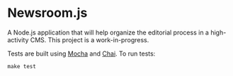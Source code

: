 Newsroom.js
========

A Node.js application that will help organize the editorial process in a high-activity CMS.
This project is a work-in-progress.

Tests are built using [Mocha](http://mochajs.org/) and [Chai](http://chaijs.com/).
To run tests:

    make test
